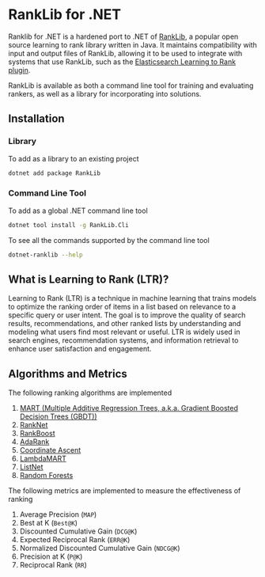 # RankLib for .NET

Ranklib for .NET is a hardened port to .NET of [RankLib](https://sourceforge.net/p/lemur/wiki/RankLib/),
a popular open source learning to rank library written in Java. It maintains compatibility with input and output
files of RankLib, allowing it to be used to integrate with systems that use RankLib, such as the
[Elasticsearch Learning to Rank plugin](http://github.com/o19s/elasticsearch-learning-to-rank).

RankLib is available as both a command line tool for training and evaluating rankers, as well as a library for
incorporating into solutions.

## Installation

### Library

To add as a library to an existing project

```sh
dotnet add package RankLib
```

### Command Line Tool

To add as a global .NET command line tool

```sh
dotnet tool install -g RankLib.Cli
```

To see all the commands supported by the command line tool

```sh
dotnet-ranklib --help
```

## What is Learning to Rank (LTR)?

Learning to Rank (LTR) is a technique in machine learning that trains models to optimize the
ranking order of items in a list based on relevance to a specific query or user intent.
The goal is to improve the quality of search results, recommendations, and other ranked
lists by understanding and modeling what users find most relevant or useful. LTR is widely
used in search engines, recommendation systems, and information retrieval to enhance user
satisfaction and engagement.

## Algorithms and Metrics

The following ranking algorithms are implemented

1. [MART (Multiple Additive Regression Trees, a.k.a. Gradient Boosted Decision Trees (GBDT))](https://jerryfriedman.su.domains/ftp/trebst.pdf)
2. [RankNet](https://icml.cc/Conferences/2005/proceedings/papers/012_LearningToRank_BurgesEtAl.pdf)
3. [RankBoost](https://www.jmlr.org/papers/volume4/freund03a/freund03a.pdf)
4. [AdaRank](https://dl.acm.org/doi/10.1145/1277741.1277809)
5. [Coordinate Ascent](https://link.springer.com/content/pdf/10.1007/s10791-006-9019-z.pdf)
6. [LambdaMART](https://www.microsoft.com/en-us/research/wp-content/uploads/2016/02/LambdaMART_Final.pdf)
7. [ListNet](https://dl.acm.org/doi/10.1145/1273496.1273513)
8. [Random Forests](https://www.stat.berkeley.edu/~breiman/randomforest2001.pdf)

The following metrics are implemented to measure the effectiveness of ranking

1. Average Precision (`MAP`)
2. Best at K (`Best@K`)
3. Discounted Cumulative Gain (`DCG@K`)
4. Expected Reciprocal Rank (`ERR@K`)
5. Normalized Discounted Cumulative Gain (`NDCG@K`)
6. Precision at K (`P@K`)
7. Reciprocal Rank (`RR`)

